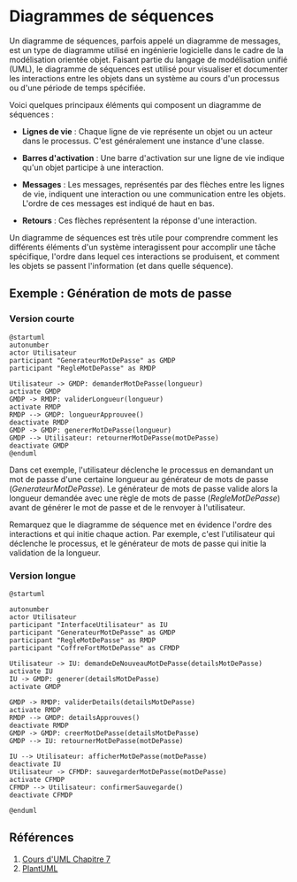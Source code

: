 # Diagrammes de séquences

Un diagramme de séquences, parfois appelé un diagramme de messages, est un type de diagramme utilisé en ingénierie
logicielle dans le cadre de la modélisation orientée objet. Faisant partie du langage de modélisation unifié (UML), le
diagramme de séquences est utilisé pour visualiser et documenter les interactions entre les objets dans un système au
cours d'un processus ou d'une période de temps spécifiée.

Voici quelques principaux éléments qui composent un diagramme de séquences :

- **Lignes de vie** : Chaque ligne de vie représente un objet ou un acteur dans le processus. C'est généralement une
  instance d'une classe.

- **Barres d'activation** : Une barre d'activation sur une ligne de vie indique qu'un objet participe à une interaction.

- **Messages** : Les messages, représentés par des flèches entre les lignes de vie, indiquent une interaction ou une
  communication entre les objets. L'ordre de ces messages est indiqué de haut en bas.

- **Retours** : Ces flèches représentent la réponse d'une interaction.

Un diagramme de séquences est très utile pour comprendre comment les différents éléments d'un système interagissent pour
accomplir une tâche spécifique, l'ordre dans lequel ces interactions se produisent, et comment les objets se passent
l'information (et dans quelle séquence).

## Exemple : Génération de mots de passe

### Version courte

```plantuml
@startuml
autonumber
actor Utilisateur
participant "GenerateurMotDePasse" as GMDP
participant "RegleMotDePasse" as RMDP

Utilisateur -> GMDP: demanderMotDePasse(longueur)
activate GMDP
GMDP -> RMDP: validerLongueur(longueur)
activate RMDP
RMDP --> GMDP: longueurApprouvee()
deactivate RMDP
GMDP -> GMDP: genererMotDePasse(longueur)
GMDP --> Utilisateur: retournerMotDePasse(motDePasse)
deactivate GMDP
@enduml
```

Dans cet exemple, l'utilisateur déclenche le processus en demandant un mot de passe d'une certaine longueur
au générateur de mots de passe (_GenerateurMotDePasse_). Le générateur de mots de passe valide alors la longueur
demandée avec une règle de mots de passe (_RegleMotDePasse_) avant de générer le mot de passe et de le renvoyer à
l'utilisateur.

Remarquez que le diagramme de séquence met en évidence l'ordre des interactions et qui initie chaque action. Par
exemple, c'est l'utilisateur qui déclenche le processus, et le générateur de mots de passe qui initie la validation de
la longueur.

### Version longue

```plantuml
@startuml

autonumber
actor Utilisateur
participant "InterfaceUtilisateur" as IU
participant "GenerateurMotDePasse" as GMDP
participant "RegleMotDePasse" as RMDP
participant "CoffreFortMotDePasse" as CFMDP

Utilisateur -> IU: demandeDeNouveauMotDePasse(detailsMotDePasse)
activate IU
IU -> GMDP: generer(detailsMotDePasse)
activate GMDP

GMDP -> RMDP: validerDetails(detailsMotDePasse)
activate RMDP
RMDP --> GMDP: detailsApprouves()
deactivate RMDP
GMDP -> GMDP: creerMotDePasse(detailsMotDePasse)
GMDP --> IU: retournerMotDePasse(motDePasse)

IU --> Utilisateur: afficherMotDePasse(motDePasse)
deactivate IU
Utilisateur -> CFMDP: sauvegarderMotDePasse(motDePasse)
activate CFMDP
CFMDP --> Utilisateur: confirmerSauvegarde()
deactivate CFMDP

@enduml
```

## Références

1. [Cours d'UML Chapitre 7](https://laurent-audibert.developpez.com/Cours-UML/?page=diagrammes-interaction#L7-3)
2. [PlantUML](https://plantuml.com/en/sequence-diagram)